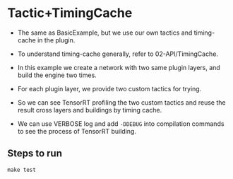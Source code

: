 # Tactic+TimingCache

+ The same as BasicExample, but we use our own tactics and timing-cache in the plugin.

+ To understand timing-cache generally, refer to 02-API/TimingCache.

+ In this example we create a network with two same plugin layers, and build the engine two times.

+ For each plugin layer, we provide two custom tactics for trying.

+ So we can see TensorRT profiling the two custom tactics and reuse the result cross layers and buildings by timing cache.

+ We can use VERBOSE log and add `-DDEBUG` into compilation commands to see the process of TensorRT building.

## Steps to run

```shell
make test
```
